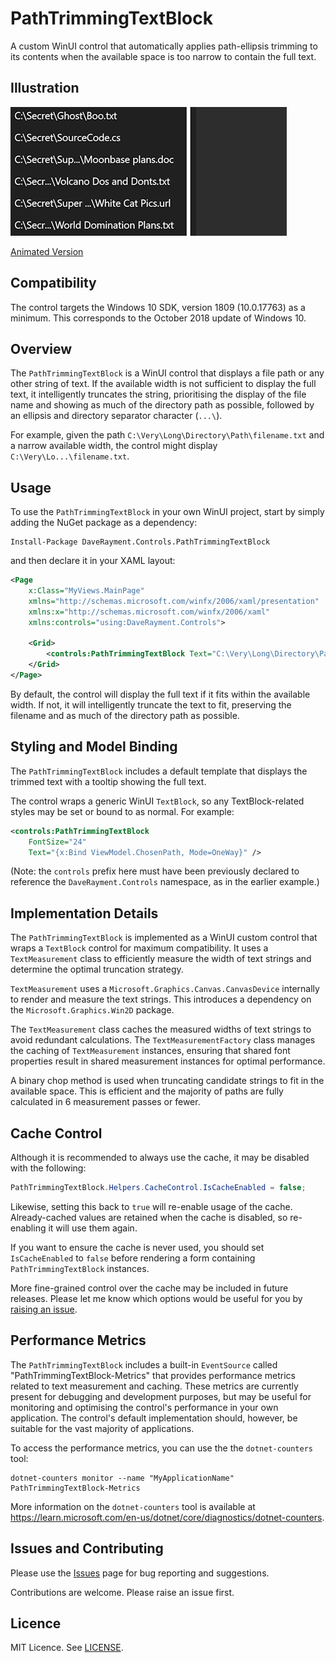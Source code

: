﻿# PathTrimmingTextBlock

A custom WinUI control that automatically applies path-ellipsis trimming to its contents when the available space is too narrow to contain the full text.

## Illustration

![Mid-Squash Image](https://raw.githubusercontent.com/daverayment/ProjectMedia/main/Mid-Squash%2050.png?raw=true)

[Animated Version](https://html-preview.github.io/?url=https://github.com/daverayment/ProjectMedia/blob/main/SquashAnim.html)

## Compatibility
The control targets the Windows 10 SDK, version 1809 (10.0.17763) as a minimum. This corresponds to the October 2018 update of Windows 10.

## Overview
The `PathTrimmingTextBlock` is a WinUI control that displays a file path or any other string of text. If the available width is not sufficient to display the full text, it intelligently truncates the string, prioritising the display of the file name and showing as much of the directory path as possible, followed by an ellipsis and directory separator character (`...\`).

For example, given the path `C:\Very\Long\Directory\Path\filename.txt` and a narrow available width, the control might display `C:\Very\Lo...\filename.txt`.

## Usage
To use the `PathTrimmingTextBlock` in your own WinUI project, start by simply adding the NuGet package as a dependency:

```
Install-Package DaveRayment.Controls.PathTrimmingTextBlock
```

and then declare it in your XAML layout:

```xml
<Page
    x:Class="MyViews.MainPage"
    xmlns="http://schemas.microsoft.com/winfx/2006/xaml/presentation"
    xmlns:x="http://schemas.microsoft.com/winfx/2006/xaml"
    xmlns:controls="using:DaveRayment.Controls">

    <Grid>
        <controls:PathTrimmingTextBlock Text="C:\Very\Long\Directory\Path\filename.txt" />
    </Grid>
</Page>
```

By default, the control will display the full text if it fits within the available width. If not, it will intelligently truncate the text to fit, preserving the filename and as much of the directory path as possible.

## Styling and Model Binding
The `PathTrimmingTextBlock` includes a default template that displays the trimmed text with a tooltip showing the full text.

The control wraps a generic WinUI `TextBlock`, so any TextBlock-related styles may be set or bound to as normal. For example:

```xml
<controls:PathTrimmingTextBlock
    FontSize="24"
    Text="{x:Bind ViewModel.ChosenPath, Mode=OneWay}" />
```
(Note: the `controls` prefix here must have been previously declared to reference the `DaveRayment.Controls` namespace, as in the earlier example.)

## Implementation Details
The `PathTrimmingTextBlock` is implemented as a WinUI custom control that wraps a `TextBlock` control for maximum compatibility. It uses a `TextMeasurement` class to efficiently measure the width of text strings and determine the optimal truncation strategy.

`TextMeasurement` uses a `Microsoft.Graphics.Canvas.CanvasDevice` internally to render and measure the text strings. This introduces a dependency on the `Microsoft.Graphics.Win2D` package.

The `TextMeasurement` class caches the measured widths of text strings to avoid redundant calculations. The `TextMeasurementFactory` class manages the caching of `TextMeasurement` instances, ensuring that shared font properties result in shared measurement instances for optimal performance.

A binary chop method is used when truncating candidate strings to fit in the available space. This is efficient and the majority of paths are fully calculated in 6 measurement passes or fewer.

## Cache Control
Although it is recommended to always use the cache, it may be disabled with the following:

```csharp
PathTrimmingTextBlock.Helpers.CacheControl.IsCacheEnabled = false;
```
Likewise, setting this back to `true` will re-enable usage of the cache. Already-cached values are retained when the cache is disabled, so re-enabling it will use them again.

If you want to ensure the cache is never used, you should set `IsCacheEnabled` to `false` before rendering a form containing `PathTrimmingTextBlock` instances.

More fine-grained control over the cache may be included in future releases. Please let me know which options would be useful for you by [raising an issue](https://github.com/daverayment/PathTrimmingTextBlock/issues).

## Performance Metrics
The `PathTrimmingTextBlock` includes a built-in `EventSource` called "PathTrimmingTextBlock-Metrics" that provides performance metrics related to text measurement and caching. These metrics are currently present for debugging and development purposes, but may be useful for monitoring and optimising the control's performance in your own application. The control's default implementation should, however, be suitable for the vast majority of applications.

To access the performance metrics, you can use the the `dotnet-counters` tool:

```pwsh
dotnet-counters monitor --name "MyApplicationName" PathTrimmingTextBlock-Metrics
```

More information on the `dotnet-counters` tool is available at <https://learn.microsoft.com/en-us/dotnet/core/diagnostics/dotnet-counters>.


## Issues and Contributing

Please use the [Issues](https://github.com/daverayment/PathTrimmingTextBlock/issues) page for bug reporting and suggestions.

Contributions are welcome. Please raise an issue first.

## Licence
MIT Licence. See [LICENSE](https://github.com/daverayment/PathTrimmingTextBlock/blob/master/LICENSE).